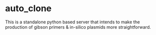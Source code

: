 # auto_clone

This is a standalone python based server that intends to make the production of gibson primers & in-silico plasmids more straightforward.


